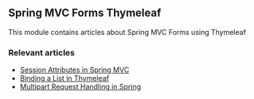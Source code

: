 ## Spring MVC Forms Thymeleaf

This module contains articles about Spring MVC Forms using Thymeleaf 

### Relevant articles

- [Session Attributes in Spring MVC](https://www.surya.com/spring-mvc-session-attributes)
- [Binding a List in Thymeleaf](https://www.surya.com/thymeleaf-list)
- [Multipart Request Handling in Spring](https://www.surya.com/sprint-boot-multipart-requests)
 
